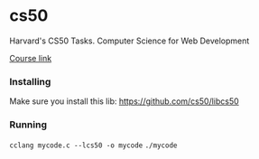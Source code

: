 # cs50
Harvard's CS50 Tasks. Computer Science for Web Development

[Course link](https://www.edx.org/professional-certificate/harvardx-computer-science-for-web-programming)

### Installing

Make sure you install this lib: https://github.com/cs50/libcs50

### Running

`cclang mycode.c --lcs50 -o mycode`
`./mycode`